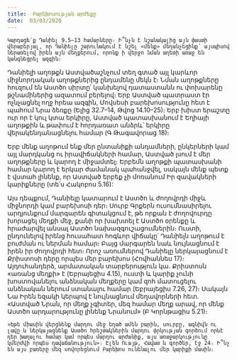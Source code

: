 ```yaml
---
title:  Բարեխոսության արժեքը
date:  03/03/2020
---
```


`Կարդացե՛ք Դանիել 9.5–13 համարները։ Ի՞նչն է նշանակալից այն փաստի վերաբերյալ, որ Դանիելը շարունակում է նշել «մենք» մեղանչեցինք՝ այսպիսով ներառելով իրեն այն մեղքերում, որոնք ի վերջո նման աղետի առաջ են կանգնեցրել ազգին։`

Դանիելի աղոթքն Աստվածաշնչում տեղ գտած այլ կարևոր միջնորդական աղոթքներից ընդամենը մեկն է։ Նման աղոթքները հուզում են Աստծո սիրտը՝ կանխելով դատաստանն ու փոխարենը թշնամիներից ազատում բերելով։ Երբ Աստված պատրաստ էր ոչնչացնել ողջ հրեա ազգին, Մովսեսի բարեխոսությունը հետ է պահում Նրա ձեռքը (Ելից 32.7–14, Թվոց 14.10–25)։ Երբ խիստ երաշտը ուր որ է կուլ կտա երկիրը, Աստված պատասխանում է Եղիայի աղոթքին և թափում է հորդառատ անձրև՝ երկիրը վերակենդանացնելու համար (Գ Թագավորաց 18)։

Երբ մենք աղոթում ենք մեր ընտանիքի անդամների, ընկերների կամ այլ մարդկանց ու իրավիճակների համար, Աստված լսում է մեր աղոթքները և կարող է միջամտել։ Երբեմն աղոթքի պատասխանի համար կարող է երկար ժամանակ պահանջվել, սակայն մենք պետք է վստահ լինենք, որ Աստված երբեք չի մոռանում Իր զավակների կարիքները (տե՛ս Հակոբոս 5.16):

Այս դեպքում, Դանիելը կատարում է Աստծո և ժողովրդի միջև միջնորդի կամ բարեխոսի դեր։ Սուրբ Գրքերն ուսումնասիրելու արդյունքում մարգարեն գիտակցում է, թե որքան է ժողովուրդը խորացել մեղքի մեջ, քանի որ խախտել է Աստծո օրենքը և հրաժարվել անսալ Աստծո նախազգուշացումներին։ Ուստի, ընդունելով իրենց հուսահատ հոգևոր վիճակը՝ Դանիելն աղոթում է բուժման ու ներման համար։ Բայց մարգարեն նաև նույնացնում է իրեն իր ժողովրդի հետ։ Որոշ առումներով Դանիելը ներկայացնում է Քրիստոսի դերը որպես մեր բարեխոս (Հովհաննես 17)։ Այդուհանդերձ, արմատական տարբերություն կա. Քրիստոսն «առանց մեղքի» է (Եբրայեցիս 4.15), ուստի և կարիք չունի խոստովանելու անձնական մեղքերը կամ զոհ մատուցելու անձնական ներում ստանալու համար (Եբրայեցիս 7.26, 27)։ Սակայն Նա Իրեն եզակի կերպով է նույնացնում մեղավորների հետ. «Աստված Նրան, որ մեղք չգիտեր, մեզ համար մեղք արավ, որ մենք Աստծո արդարությունը լինենք Նրանում» (Բ Կորնթացիս 5.21)։

`«Եթե միասին վերցնենք մարդու մեջ եղած ամեն բարին, սուրբը, ազնիվն ու լավը և ներկայացնենք Աստծո հրեշտակներին մարդու փրկության գործում որևէ դեր խաղալու համար կամ որպես մարդու արժանիք, այս առաջարկությունը կմերժվի որպես դավաճանություն»։ Էլեն Ուայթ, Հավատ և գործեր, էջ 24։ Ի՞նչ են այս բառերը մեզ սովորեցնում Բարեխոս ունենալու մեր կարիքի մասին։`